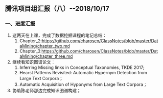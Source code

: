 ## 腾讯项目组汇报（八）--2018/10/17

### 一、进度汇报

1. 这两天在上课，完成了数据挖掘课程的笔记总结：
    1. Chapter_2:<https://github.com/charosen/ClassNotes/blob/master/DataMining/chapter_two.md>
    2. Chapter_3:<https://github.com/charosen/ClassNotes/blob/master/DataMining/chapter_three.md>
2. 继续看知识图谱论文：
    1. Inferring Missing links in Conceptual Taxonomies, TKDE 2017;
    2. Hearst Patterns Revisited: Automatic Hypernym Detection from Large Text Corpora；
    3. Automatic Acquisition of Hyponyms from Large Text Corpora；
3. 协助陈老师那边完成知识图谱构建；